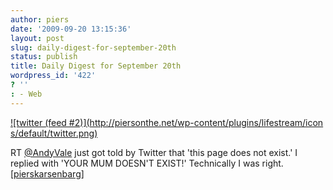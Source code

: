 ```yaml
---
author: piers
date: '2009-09-20 13:15:36'
layout: post
slug: daily-digest-for-september-20th
status: publish
title: Daily Digest for September 20th
wordpress_id: '422'
? ''
: - Web
---
```


[![twitter (feed #2)](http://piersonthe.net/wp-content/plugins/lifestream/icon
s/default/twitter.png)](http://twitter.com/pierskarsenbarg/statuses/4101338352
)

RT [@AndyVale](http://www.twitter.com/AndyVale) just got told by Twitter that
'this page does not exist.' I replied with 'YOUR MUM DOESN'T EXIST!'
Technically I was right.
[[pierskarsenbarg](http://twitter.com/pierskarsenbarg/statuses/4101338352)]

